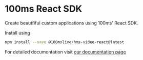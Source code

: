 # 100ms React SDK

Create beautfiful custom applications using 100ms' React SDK.

Install using

```bash
npm install --save @100mslive/hms-video-react@latest
```

For detailed documentation visit [our documentation page](https://docs.100ms.live/v2/web-frameworks/Getting-started-react)

